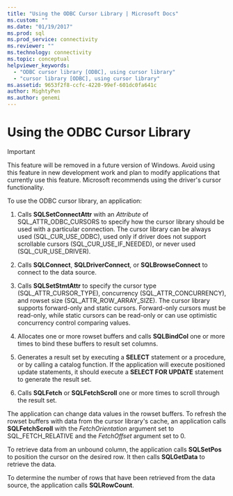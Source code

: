 ```yaml
---
title: "Using the ODBC Cursor Library | Microsoft Docs"
ms.custom: ""
ms.date: "01/19/2017"
ms.prod: sql
ms.prod_service: connectivity
ms.reviewer: ""
ms.technology: connectivity
ms.topic: conceptual
helpviewer_keywords: 
  - "ODBC cursor library [ODBC], using cursor library"
  - "cursor library [ODBC], using cursor library"
ms.assetid: 9653f2f8-ccfc-4220-99ef-601dc0fa641c
author: MightyPen
ms.author: genemi
---
```

# Using the ODBC Cursor Library
> [!IMPORTANT]  
>  This feature will be removed in a future version of Windows. Avoid using this feature in new development work and plan to modify applications that currently use this feature. Microsoft recommends using the driver's cursor functionality.  
  
 To use the ODBC cursor library, an application:  
  
1.  Calls **SQLSetConnectAttr** with an *Attribute* of SQL_ATTR_ODBC_CURSORS to specify how the cursor library should be used with a particular connection. The cursor library can be always used (SQL_CUR_USE_ODBC), used only if driver does not support scrollable cursors (SQL_CUR_USE_IF_NEEDED), or never used (SQL_CUR_USE_DRIVER).  
  
2.  Calls **SQLConnect**, **SQLDriverConnect**, or **SQLBrowseConnect** to connect to the data source.  
  
3.  Calls **SQLSetStmtAttr** to specify the cursor type (SQL_ATTR_CURSOR_TYPE), concurrency (SQL_ATTR_CONCURRENCY), and rowset size (SQL_ATTR_ROW_ARRAY_SIZE). The cursor library supports forward-only and static cursors. Forward-only cursors must be read-only, while static cursors can be read-only or can use optimistic concurrency control comparing values.  
  
4.  Allocates one or more rowset buffers and calls **SQLBindCol** one or more times to bind these buffers to result set columns.  
  
5.  Generates a result set by executing a **SELECT** statement or a procedure, or by calling a catalog function. If the application will execute positioned update statements, it should execute a **SELECT FOR UPDATE** statement to generate the result set.  
  
6.  Calls **SQLFetch** or **SQLFetchScroll** one or more times to scroll through the result set.  
  
 The application can change data values in the rowset buffers. To refresh the rowset buffers with data from the cursor library's cache, an application calls **SQLFetchScroll** with the *FetchOrientation* argument set to SQL_FETCH_RELATIVE and the *FetchOffset* argument set to 0.  
  
 To retrieve data from an unbound column, the application calls **SQLSetPos** to position the cursor on the desired row. It then calls **SQLGetData** to retrieve the data.  
  
 To determine the number of rows that have been retrieved from the data source, the application calls **SQLRowCount**.
